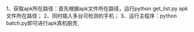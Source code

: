 
1、获取apk所在路径：首先根据apk文件所在路径，运行python get_list.py apk文件所在路径；
2、同时插入多台可检测的手机；
3、运行主程序：python batch.py即可进行apk真机脱壳.
